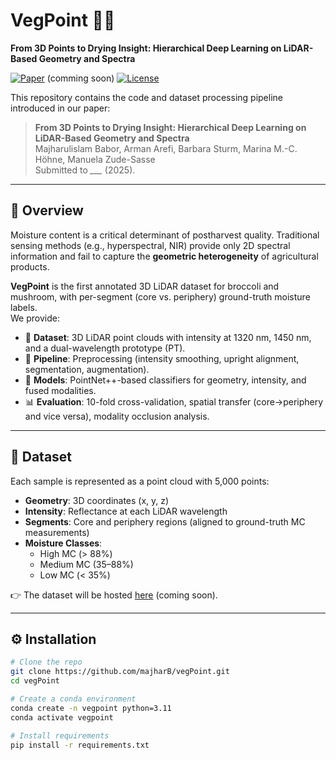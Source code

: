 # VegPoint 🌱💧  
**From 3D Points to Drying Insight: Hierarchical Deep Learning on LiDAR-Based Geometry and Spectra**

[![Paper](https://img.shields.io/badge/Paper-arXiv-green)](https://)  (comming soon)
[![License](https://img.shields.io/badge/License-MIT-blue.svg)](LICENSE)  

This repository contains the code and dataset processing pipeline introduced in our paper:  

> **From 3D Points to Drying Insight: Hierarchical Deep Learning on LiDAR-Based Geometry and Spectra**  
> Majharulislam Babor, Arman Arefi, Barbara Sturm, Marina M.-C. Höhne, Manuela Zude-Sasse  
> Submitted to *___* (2025).  

---

## 🌟 Overview

Moisture content is a critical determinant of postharvest quality. Traditional sensing methods (e.g., hyperspectral, NIR) provide only 2D spectral information and fail to capture the **geometric heterogeneity** of agricultural products.  

**VegPoint** is the first annotated 3D LiDAR dataset for broccoli and mushroom, with per-segment (core vs. periphery) ground-truth moisture labels.  
We provide:  

- 🥦 **Dataset**: 3D LiDAR point clouds with intensity at 1320 nm, 1450 nm, and a dual-wavelength prototype (PT).  
- 🔧 **Pipeline**: Preprocessing (intensity smoothing, upright alignment, segmentation, augmentation).  
- 🤖 **Models**: PointNet++-based classifiers for geometry, intensity, and fused modalities.  
- 📊 **Evaluation**: 10-fold cross-validation, spatial transfer (core→periphery and vice versa), modality occlusion analysis.  

---

## 📂 Dataset

Each sample is represented as a point cloud with 5,000 points:  

- **Geometry**: 3D coordinates (x, y, z)  
- **Intensity**: Reflectance at each LiDAR wavelength  
- **Segments**: Core and periphery regions (aligned to ground-truth MC measurements)  
- **Moisture Classes**:  
  - High MC (> 88%)  
  - Medium MC (35–88%)  
  - Low MC (< 35%)  

👉 The dataset will be hosted [here](https://github.com/majharB/vegPoint/releases) (coming soon).  

---

## ⚙️ Installation

```bash
# Clone the repo
git clone https://github.com/majharB/vegPoint.git
cd vegPoint

# Create a conda environment
conda create -n vegpoint python=3.11
conda activate vegpoint

# Install requirements
pip install -r requirements.txt
